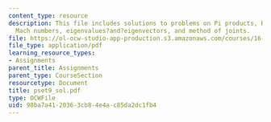 ```yaml
---
content_type: resource
description: This file includes solutions to problems on Pi products, Reynolds and
  Mach numbers, eigenvalues?and?eigenvectors, and method of joints.
file: https://ol-ocw-studio-app-production.s3.amazonaws.com/courses/16-01-unified-engineering-i-ii-iii-iv-fall-2005-spring-2006/98ba7a4120363cb84e4ac85da2dc1fb4_pset9_sol.pdf
file_type: application/pdf
learning_resource_types:
- Assignments
parent_title: Assignments
parent_type: CourseSection
resourcetype: Document
title: pset9_sol.pdf
type: OCWFile
uid: 98ba7a41-2036-3cb8-4e4a-c85da2dc1fb4
---
```

